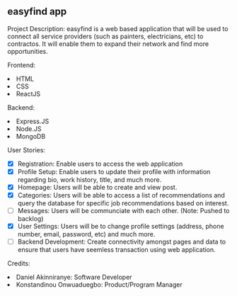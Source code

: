 ## easyfind app

Project Description: 
easyfind is a web based application that will be used to connect all service providers (such as painters, electricians, etc) to contractos. It will enable them to expand their network and find more opportunities. 

Frontend: 
<li> HTML
<li> CSS
<li> ReactJS
  
Backend:
<li> Express.JS
<li> Node.JS
<li> MongoDB

 User Stories:
- [X] Registration: Enable users to access the web application 
- [X] Profile Setup: Enable users to update their profile with information regarding bio, work history, title, and much more.
- [X] Homepage: Users will be able to create and view post.
- [X] Categories: Users will be able to access a list of recommendations and query the database for specific job recommendations based on interest.
- [ ] Messages: Users will be communciate with each other. (Note: Pushed to backlog)
- [X] User Settings: Users will be to change profile settings (address, phone number, email, password, etc) and much more. 
- [ ] Backend Development: Create connectivity amongst pages and data to ensure that users have seemless transaction using web application. 
  
Credits: 
<li> Daniel Akinniranye: Software Developer
<li> Konstandinou Onwuaduegbo: Product/Program Manager
